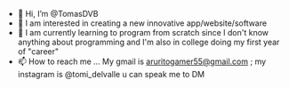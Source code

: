 - 👋 Hi, I’m @TomasDVB
- 👀 I am interested in creating a new innovative app/website/software
- 🌱 I am currently learning to program from scratch since I don't know anything about programming and I'm also in college doing my first year of "career"
- 📫 How to reach me ... My gmail is aruritogamer55@gmail.com ; my instagram is @tomi_delvalle u can speak me to DM

<!---
TomasDVB/TomasDVB is a ✨ special ✨ repository because its `README.md` (this file) appears on your GitHub profile.
You can click the Preview link to take a look at your changes.
--->
